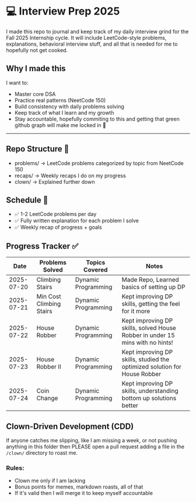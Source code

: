 # 💻 Interview Prep 2025

I made this repo to journal and keep track of my daily interview grind for the Fall 2025 Internship cycle. It will include LeetCode-style problems, explanations, behavioral interview stuff, and all that is needed for me to hopefully not get cooked.

## Why I made this

I want to:  
- Master core DSA
- Practice real patterns (NeetCode 150)
- Build consistency with daily problems solving  
- Keep track of what I learn and my growth
- Stay accountable, hopefully commiting to this and getting that green github graph will make me locked in 💚

---

## Repo Structure 📁
- problems/ -> LeetCode problems categorized by topic from NeetCode 150
- recaps/ -> Weekly recaps I do on my progress
- clown/ -> Explained further down  

## Schedule 📆

- ✅ 1-2 LeetCode problems per day  
- ✅ Fully written explanation for each problem I solve  
- ✅ Weekly recap of progress + goals

## Progress Tracker ✅
| Date       | Problems Solved       | Topics Covered     | Notes                           |
|------------|------------------------|---------------------|----------------------------------|
| 2025-07-20 | Climbing Stairs        | Dynamic Programming | Made Repo, Learned basics of setting up DP  |
| 2025-07-21 | Min Cost Climbing Stairs      | Dynamic Programming | Kept improving DP skills, getting the feel for it more |
| 2025-07-22 | House Robber      | Dynamic Programming | Kept improving DP skills, solved House Robber in under 15 mins with no hints! |
| 2025-07-23 | House Robber II      | Dynamic Programming | Kept improving DP skills, studied the optimized solution for House Robber |
| 2025-07-24 | Coin Change      | Dynamic Programming | Kept improving DP skills, understanding bottom up solutions better |


## Clown-Driven Development (CDD)

If anyone catches me slipping, like I am missing a week, or not pushing anything in this folder then PLEASE open a pull request adding a file in the `/clown/` directory to roast me.

### Rules:
- Clown me only if I am lacking  
- Bonus points for memes, markdown roasts, all of that  
- If it's valid then I will merge it to keep myself accountable
